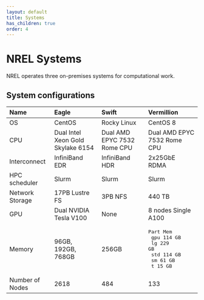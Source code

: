 ```yaml
---
layout: default
title: Systems
has_children: true
order: 4
---
```


# NREL Systems
NREL operates three on-premises systems for computational work.

## System configurations

| Name        | Eagle     | Swift          | Vermillion     |
| :---------- | :-------- | :-----------   | :------------- |
| OS          | CentOS    | Rocky Linux    | CentOS 8     |
| CPU         | Dual Intel Xeon Gold Skylake 6154 | Dual AMD EPYC 7532 Rome CPU | Dual AMD EPYC 7532 Rome CPU |
| Interconnect | InfiniBand EDR | InfiniBand HDR| 2x25GbE RDMA |
| HPC scheduler | Slurm | Slurm | Slurm |
| Network Storage | 17PB Lustre FS | 3PB NFS | 440 TB |
| GPU | Dual NVIDIA Tesla V100 | None | 8 nodes Single A100 |
| Memory | 96GB, 192GB, 768GB | 256GB | <pre>Part  Mem<br> gpu  114 GB <br>  lg  229 GB <br> std  114 GB <br>  sm   61 GB <br>   t   15 GB
| Number of Nodes | 2618 | 484 | 133 |

